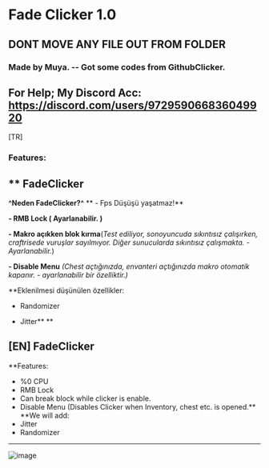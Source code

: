 # Fade Clicker 1.0
**DONT MOVE ANY FILE OUT FROM FOLDER**
--------------------------------------------------------
### Made by Muya. -- Got some codes from GithubClicker.
 **For Help; 
My Discord Acc: https://discord.com/users/972959066836049920**
--------------------------------------------------------
[TR]
### Features:

**
**FadeClicker**
------------------------------
**^Neden FadeClicker?^**
** - Fps Düşüşü yaşatmaz!**

**- RMB Lock ( Ayarlanabilir. )**

**- Makro açıkken blok kırma**(*Test ediliyor, sonoyuncuda sıkıntısız çalışırken, craftrisede vuruşlar sayılmıyor. Diğer sunucularda sıkıntısız çalışmakta. - Ayarlanabilir.*)

**- Disable Menu** *(Chest açtığınızda, envanteri açtığınızda makro otomatik kapanır. - ayarlanabilir bir özelliktir.)*

**Eklenilmesi düşünülen özellikler:

- Randomizer

- Jitter**
**

[EN]
**FadeClicker**
------------------------------
**Features:
- %0 CPU
- RMB Lock
- Can break block while clicker is enable.
- Disable Menu (Disables Clicker when Inventory, chest etc. is opened.**
**We will add:
- Jitter
- Randomizer


---------------------------------------------------------
![image](https://user-images.githubusercontent.com/110637844/182966804-98b1e49f-d9fa-4d3c-aa5b-adf5c679b640.png)
